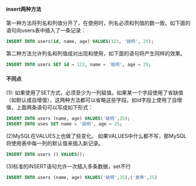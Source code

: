 #### insert两种方法
第一种方法将列名和列值分开了，在使用时，列名必须和列值的数一致。如下面的语句向users表中插入了一条记录：
```sql
INSERT INTO users(id, name, age) VALUES(123, '姚明', 25);
```

第二种方法允许列名和列值成对出现和使用，如下面的语句将产生同样的效果。
```sql
INSERT INTO users SET id = 123, name = '姚明', age = 25;
```

#### 不同点
(1): 如果使用了SET方式，必须至少为一列赋值。如果某一个字段使用了省缺值（如默认或自增值），这两种方法都可以省略这些字段。如id字段上使用了自增值，上面两条语句可以写成如下形式：
```sql
INSERT INTO users (name, age) VALUES('姚明',25);
INSERT INTO uses SET name = '姚明', age = 25;
```

(2)MySQL在VALUES上也做了些变化。
如果VALUES中什么都不写，那MySQL将使用表中每一列的默认值来插入新记录。
```sql
INSERT INTO users () VALUES();
```

(3)标准的INSERT语句允许一次插入多条数据，set不行
```sql
INSERT INTO users (name, age) VALUES('姚明',25),('麦蒂',25)
```
